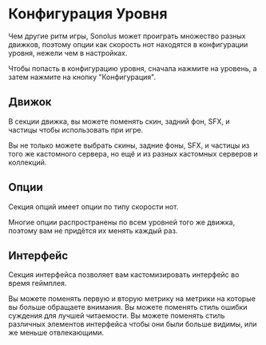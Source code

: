 # Конфигурация Уровня

Чем другие ритм игры, Sonolus может проиграть множество разных движков, поэтому опции как скорость нот находятся в конфигурации уровня, нежели чем в настройках.

Чтобы попасть в конфигурацию уровня, сначала нажмите на уровень, а затем нажмите на кнопку "Конфигурация".

## Движок

В секции движка, вы можете поменять скин, задний фон, SFX, и частицы чтобы использовать при игре.

Вы не только можете выбрать скины, задние фоны, SFX, и частицы из того же кастомного сервера, но ещё и из разных кастомных серверов и коллекций.

## Опции

Секция опций имеет опции по типу скорости нот.

Многие опции распространены по всем уровней того же движка, поэтому вам не придётся их менять каждый раз.

## Интерфейс

Секция интерфейса позволяет вам кастомизировать интерфейс во время геймплея.

Вы можете поменять первую и вторую метрику на метрики на которые вы больше обращаете внимания. Вы можете поменять стиль ошибки суждения для лучшей читаемости. Вы можете поменять стиль различных элементов интерфейса чтобы они были больше видимы, или же меньше отвлекающими.
